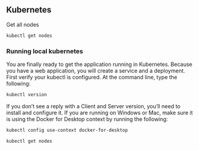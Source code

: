 ## Kubernetes

Get all nodes 
```bash
kubectl get nodes
```

### Running local kubernetes

You are finally ready to get the application running in Kubernetes. Because you have a web application, you will 
create a service and a deployment. First verify your kubectl is configured. At the command line, type the following:

```bash
kubectl version
```

If you don’t see a reply with a Client and Server version, you’ll need to install and configure it.
If you are running on Windows or Mac, make sure it is using the Docker for Desktop context by running the following:

```bash
kubectl config use-context docker-for-desktop
```

```bash
kubectl get nodes
```



